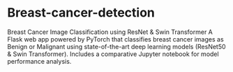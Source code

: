 # Breast-cancer-detection
Breast Cancer Image Classification using ResNet &amp; Swin Transformer A Flask web app powered by PyTorch that classifies breast cancer images as Benign or Malignant using state-of-the-art deep learning models (ResNet50 &amp; Swin Transformer). Includes a comparative Jupyter notebook for model performance analysis.
